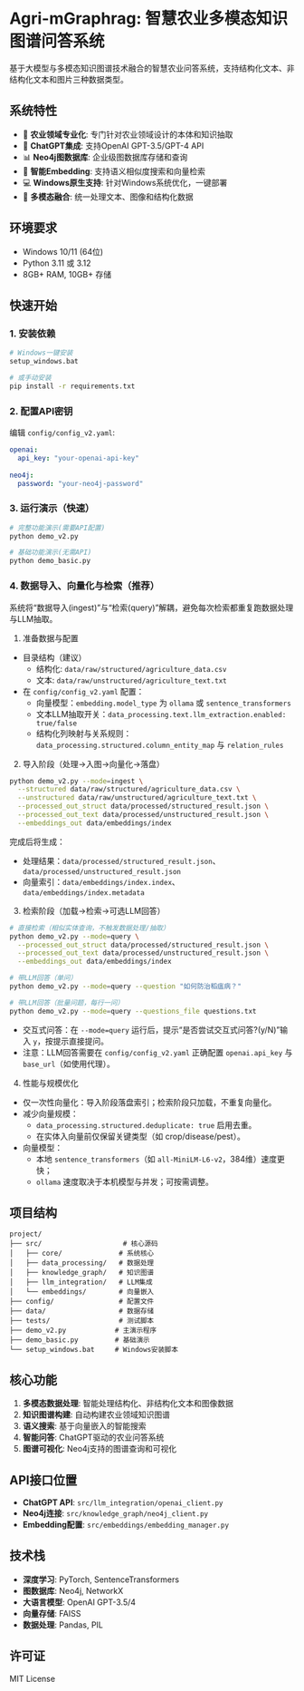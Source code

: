 # Agri-mGraphrag: 智慧农业多模态知识图谱问答系统

基于大模型与多模态知识图谱技术融合的智慧农业问答系统，支持结构化文本、非结构化文本和图片三种数据类型。

## 系统特性

- 🌾 **农业领域专业化**: 专门针对农业领域设计的本体和知识抽取
- 🤖 **ChatGPT集成**: 支持OpenAI GPT-3.5/GPT-4 API
- 📊 **Neo4j图数据库**: 企业级图数据库存储和查询
- 🧠 **智能Embedding**: 支持语义相似度搜索和向量检索
- 💻 **Windows原生支持**: 针对Windows系统优化，一键部署
- 🔗 **多模态融合**: 统一处理文本、图像和结构化数据

## 环境要求

- Windows 10/11 (64位)
- Python 3.11 或 3.12
- 8GB+ RAM, 10GB+ 存储

## 快速开始

### 1. 安装依赖
```bash
# Windows一键安装
setup_windows.bat

# 或手动安装
pip install -r requirements.txt
```

### 2. 配置API密钥
编辑 `config/config_v2.yaml`:
```yaml
openai:
  api_key: "your-openai-api-key"
  
neo4j:
  password: "your-neo4j-password"
```

### 3. 运行演示（快速）
```bash
# 完整功能演示(需要API配置)
python demo_v2.py

# 基础功能演示(无需API)
python demo_basic.py
```

### 4. 数据导入、向量化与检索（推荐）

系统将“数据导入(ingest)”与“检索(query)”解耦，避免每次检索都重复跑数据处理与LLM抽取。

1) 准备数据与配置

- 目录结构（建议）
  - 结构化: `data/raw/structured/agriculture_data.csv`
  - 文本: `data/raw/unstructured/agriculture_text.txt`
- 在 `config/config_v2.yaml` 配置：
  - 向量模型：`embedding.model_type` 为 `ollama` 或 `sentence_transformers`
  - 文本LLM抽取开关：`data_processing.text.llm_extraction.enabled: true/false`
  - 结构化列映射与关系规则：`data_processing.structured.column_entity_map` 与 `relation_rules`

2) 导入阶段（处理→入图→向量化→落盘）

```bash
python demo_v2.py --mode=ingest \
  --structured data/raw/structured/agriculture_data.csv \
  --unstructured data/raw/unstructured/agriculture_text.txt \
  --processed_out_struct data/processed/structured_result.json \
  --processed_out_text data/processed/unstructured_result.json \
  --embeddings_out data/embeddings/index
```

完成后将生成：
- 处理结果：`data/processed/structured_result.json`、`data/processed/unstructured_result.json`
- 向量索引：`data/embeddings/index.index`、`data/embeddings/index.metadata`

3) 检索阶段（加载→检索→可选LLM回答）

```bash
# 直接检索（相似实体查询，不触发数据处理/抽取）
python demo_v2.py --mode=query \
  --processed_out_struct data/processed/structured_result.json \
  --processed_out_text data/processed/unstructured_result.json \
  --embeddings_out data/embeddings/index

# 带LLM回答（单问）
python demo_v2.py --mode=query --question "如何防治稻瘟病？"

# 带LLM回答（批量问题，每行一问）
python demo_v2.py --mode=query --questions_file questions.txt
```

- 交互式问答：在 `--mode=query` 运行后，提示“是否尝试交互式问答?(y/N)”输入 `y`，按提示直接提问。
- 注意：LLM回答需要在 `config/config_v2.yaml` 正确配置 `openai.api_key` 与 `base_url`（如使用代理）。

4) 性能与规模优化

- 仅一次性向量化：导入阶段落盘索引；检索阶段只加载，不重复向量化。
- 减少向量规模：
  - `data_processing.structured.deduplicate: true` 启用去重。
  - 在实体入向量前仅保留关键类型（如 crop/disease/pest）。
- 向量模型：
  - 本地 `sentence_transformers`（如 `all-MiniLM-L6-v2`，384维）速度更快；
  - `ollama` 速度取决于本机模型与并发；可按需调整。

## 项目结构

```
project/
├── src/                    # 核心源码
│   ├── core/              # 系统核心
│   ├── data_processing/   # 数据处理
│   ├── knowledge_graph/   # 知识图谱
│   ├── llm_integration/   # LLM集成
│   └── embeddings/        # 向量嵌入
├── config/                # 配置文件
├── data/                  # 数据存储
├── tests/                 # 测试脚本
├── demo_v2.py            # 主演示程序
├── demo_basic.py         # 基础演示
└── setup_windows.bat     # Windows安装脚本
```

## 核心功能

1. **多模态数据处理**: 智能处理结构化、非结构化文本和图像数据
2. **知识图谱构建**: 自动构建农业领域知识图谱
3. **语义搜索**: 基于向量嵌入的智能搜索
4. **智能问答**: ChatGPT驱动的农业问答系统
5. **图谱可视化**: Neo4j支持的图谱查询和可视化

## API接口位置

- **ChatGPT API**: `src/llm_integration/openai_client.py`
- **Neo4j连接**: `src/knowledge_graph/neo4j_client.py`
- **Embedding配置**: `src/embeddings/embedding_manager.py`

## 技术栈

- **深度学习**: PyTorch, SentenceTransformers
- **图数据库**: Neo4j, NetworkX
- **大语言模型**: OpenAI GPT-3.5/4
- **向量存储**: FAISS
- **数据处理**: Pandas, PIL

## 许可证

MIT License